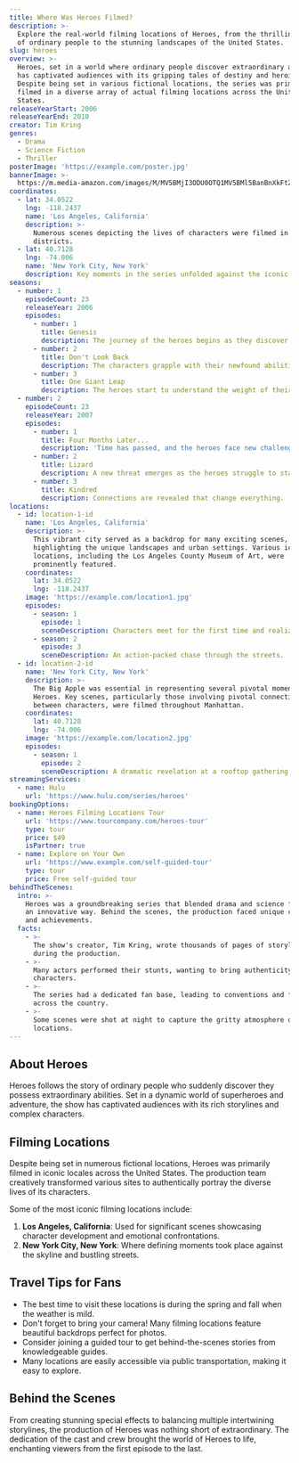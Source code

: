 ```yaml
---
title: Where Was Heroes Filmed?
description: >-
  Explore the real-world filming locations of Heroes, from the thrilling lives
  of ordinary people to the stunning landscapes of the United States.
slug: heroes
overview: >-
  Heroes, set in a world where ordinary people discover extraordinary abilities,
  has captivated audiences with its gripping tales of destiny and heroism.
  Despite being set in various fictional locations, the series was primarily
  filmed in a diverse array of actual filming locations across the United
  States.
releaseYearStart: 2006
releaseYearEnd: 2010
creator: Tim Kring
genres:
  - Drama
  - Science Fiction
  - Thriller
posterImage: 'https://example.com/poster.jpg'
bannerImage: >-
  https://m.media-amazon.com/images/M/MV5BMjI3ODU0OTQ1MV5BMl5BanBnXkFtZTgwNzI0MTQ2MzE@._V1_SX300.jpg
coordinates:
  - lat: 34.0522
    lng: -118.2437
    name: 'Los Angeles, California'
    description: >-
      Numerous scenes depicting the lives of characters were filmed in various
      districts.
  - lat: 40.7128
    lng: -74.006
    name: 'New York City, New York'
    description: Key moments in the series unfolded against the iconic skyline.
seasons:
  - number: 1
    episodeCount: 23
    releaseYear: 2006
    episodes:
      - number: 1
        title: Genesis
        description: The journey of the heroes begins as they discover their powers.
      - number: 2
        title: Don't Look Back
        description: The characters grapple with their newfound abilities.
      - number: 3
        title: One Giant Leap
        description: The heroes start to understand the weight of their destinies.
  - number: 2
    episodeCount: 23
    releaseYear: 2007
    episodes:
      - number: 1
        title: Four Months Later...
        description: 'Time has passed, and the heroes face new challenges.'
      - number: 2
        title: Lizard
        description: A new threat emerges as the heroes struggle to stay united.
      - number: 3
        title: Kindred
        description: Connections are revealed that change everything.
locations:
  - id: location-1-id
    name: 'Los Angeles, California'
    description: >-
      This vibrant city served as a backdrop for many exciting scenes,
      highlighting the unique landscapes and urban settings. Various iconic
      locations, including the Los Angeles County Museum of Art, were
      prominently featured.
    coordinates:
      lat: 34.0522
      lng: -118.2437
    image: 'https://example.com/location1.jpg'
    episodes:
      - season: 1
        episode: 1
        sceneDescription: Characters meet for the first time and realize their abilities.
      - season: 2
        episode: 3
        sceneDescription: An action-packed chase through the streets.
  - id: location-2-id
    name: 'New York City, New York'
    description: >-
      The Big Apple was essential in representing several pivotal moments in
      Heroes. Key scenes, particularly those involving pivotal connections
      between characters, were filmed throughout Manhattan.
    coordinates:
      lat: 40.7128
      lng: -74.006
    image: 'https://example.com/location2.jpg'
    episodes:
      - season: 1
        episode: 2
        sceneDescription: A dramatic revelation at a rooftop gathering.
streamingServices:
  - name: Hulu
    url: 'https://www.hulu.com/series/heroes'
bookingOptions:
  - name: Heroes Filming Locations Tour
    url: 'https://www.tourcompany.com/heroes-tour'
    type: tour
    price: $49
    isPartner: true
  - name: Explore on Your Own
    url: 'https://www.example.com/self-guided-tour'
    type: tour
    price: Free self-guided tour
behindTheScenes:
  intro: >-
    Heroes was a groundbreaking series that blended drama and science fiction in
    an innovative way. Behind the scenes, the production faced unique challenges
    and achievements.
  facts:
    - >-
      The show's creator, Tim Kring, wrote thousands of pages of storylines
      during the production.
    - >-
      Many actors performed their stunts, wanting to bring authenticity to their
      characters.
    - >-
      The series had a dedicated fan base, leading to conventions and fan events
      across the country.
    - >-
      Some scenes were shot at night to capture the gritty atmosphere of the
      locations.
---
```


## About Heroes

Heroes follows the story of ordinary people who suddenly discover they possess extraordinary abilities. Set in a dynamic world of superheroes and adventure, the show has captivated audiences with its rich storylines and complex characters.

## Filming Locations

Despite being set in numerous fictional locations, Heroes was primarily filmed in iconic locales across the United States. The production team creatively transformed various sites to authentically portray the diverse lives of its characters.

Some of the most iconic filming locations include:

1. **Los Angeles, California**: Used for significant scenes showcasing character development and emotional confrontations.
2. **New York City, New York**: Where defining moments took place against the skyline and bustling streets.

## Travel Tips for Fans

- The best time to visit these locations is during the spring and fall when the weather is mild.
- Don't forget to bring your camera! Many filming locations feature beautiful backdrops perfect for photos.
- Consider joining a guided tour to get behind-the-scenes stories from knowledgeable guides.
- Many locations are easily accessible via public transportation, making it easy to explore.

## Behind the Scenes

From creating stunning special effects to balancing multiple intertwining storylines, the production of Heroes was nothing short of extraordinary. The dedication of the cast and crew brought the world of Heroes to life, enchanting viewers from the first episode to the last.
